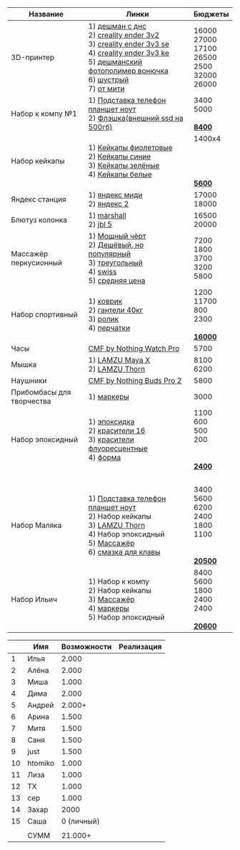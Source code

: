 
| Название                      | Линки                                                                                                                                                                                                                                                                                                                                                                                                                                                                                                                                                                                                                                                                                                                                                                                                                                                                                                                                                                                                                                                                                                                                                                                                                                                                                                                                                                                             | Бюджеты                                                                  |
| ----------------------------- | ------------------------------------------------------------------------------------------------------------------------------------------------------------------------------------------------------------------------------------------------------------------------------------------------------------------------------------------------------------------------------------------------------------------------------------------------------------------------------------------------------------------------------------------------------------------------------------------------------------------------------------------------------------------------------------------------------------------------------------------------------------------------------------------------------------------------------------------------------------------------------------------------------------------------------------------------------------------------------------------------------------------------------------------------------------------------------------------------------------------------------------------------------------------------------------------------------------------------------------------------------------------------------------------------------------------------------------------------------------------------------------------------- | ------------------------------------------------------------------------ |
| 3D-принтер                    | 1) [дешман с днс](https://www.dns-shop.ru/product/e65f49d52c61d9cb/3d-printer-anycubic-kobra-2-neo/)<br>2) [creality ender 3v2](https://www.ozon.ru/product/3d-printer-creality-ender-3-v2-936296184/)<br>3) [creality ender 3v3 se](https://www.ozon.ru/product/3d-printer-creality3d-ender-3-v3-se-1216379122/?at=83tB5vvnZsPQ7LoiLK8NNPuErJPoouD2Dk5Du23yvz0)<br>4) [creality ender 3v3 ke](https://www.ozon.ru/product/3d-printer-creality-ender-3-v3-ke-1393177222/?at=16tLAzzvDSK3YpYLup28883UkB5N9XTYoEoXXsryJ6vq)<br>5) [дешманский фотополимер вонючка](https://www.dns-shop.ru/product/f5b4ddb14d86d0a4/3d-printer-elegoo-mars-5/)<br>6) [шустрый](https://www.dns-shop.ru/product/202184214d86d0a4/3d-printer-elegoo-neptune-4-pro/)<br>7) [от мити](https://aliexpress.ru/item/1005008318593966.html?sku_id=12000047409736347&srcSns=sns_More&businessType=ProductDetail&spreadType=socialShare&tt=MG&utm_medium=sharing)                                                                                                                                                                                                                                                                                                                                                                                                                                                             | 16000<br>27000<br>17100<br>26500<br>2500<br>32000<br>26000               |
| Набор к компу №1              | 1) [Подставка телефон планшет ноут](https://market.yandex.ru/card/podstavka-dlya-noutbuka-i-plansheta-skladnaya-vrashchayushchayasya-na-360-gradusov-i-regulirovkoy-vysoty-i-ugla-naklona-serebristaya/103805521622?do-waremd5=gTJmY2o3_jGpML4g3YVcDw&cpc=Gr3a-mmXRcDeAwCqQy0rOCe92rC670gfSZYfrFOr2zurTJ2IkDV3LUwdA-gsKqmuZUZtGCXF2aRJrWcH5nZ0euvGXvrquV4gHqLdSUMFUPWMqp2FuFprMtqfLmShUZaAYqhUNjcp0zI1mZBKcZS2u29mEeej5DiTN9Z6-9cj_MtLktpuOu3XpddqIPNrYxSmyjz1pqcLi4EFBorVW30Om7ECEeNsINcBtsbG6z82kLVD3XbqqsiB6VIu3KUrCTm6mjyArtp1sw-RZ-bcUj0o4OTUs16z46cG4nS_M3SPtAxGcdnrOXOvK6fyi5MDlUI-6UXn5MCxV-Jqcj8yrjmG6r-jConhNLenBwl4Pbv3r34hIuIIc3OWJGbbR0nH6eNDwDaJm7klJkHC9IiWHEZtTsSi91rhUJ_tW7Dta5LALMobZzfnFKG3yXciKH2oNbhCg14ElhsI2lNWMUQp9ie_TNdABBaxdkpyeLZGNuJcvfKUU_EW07lQk2wZTs1zSFZu7WUpQC2xD52ZOIaC2Fp_8twRv1XWAGuODUh5wwLYLGM%2C)<br>2) [Флэшка(внешний ssd на 500гб)](https://www.dns-shop.ru/product/33cb2c7794dfed20/500-gb-vnesnij-ssd-silicon-power-ds72-sp500gbuc3s72v1k/)<br>                                                                                                                                                                                                                                                                                                                                                                                                      | 3400<br>5000<br><br><u>**8400**</u>                                      |
| Набор кейкапы                 | 1) [Кейкапы фиолетовые](https://www.ozon.ru/product/keykapy-dlya-mehanicheskoy-klaviatury-nabor-klavishnyh-kolpachkov-iz-nefrita-142-sht-pbt-1566838894/?from_sku=1605856632&oos_search=false)<br>2) [Кейкапы синие](https://www.ozon.ru/product/keykapy-dlya-klaviatury-nabor-klavishnyh-kolpachkov-iz-bule-nefrita-142-sht-pbt-dvuhtsvetnoe-lite-1605855851/?from_sku=1605856632&oos_search=false)<br>3) [Кейкапы зелёные](https://www.ozon.ru/product/keykapy-dlya-mehanicheskoy-klaviatury-zelenyy-kamen-142-klavish-dvoynoe-lite-pbt-rsa-profil-1605856632/?__rr=1)<br>4) [Кейкапы белые](https://www.ozon.ru/product/keykapy-dlya-mehanicheskoy-klaviatury-belogo-nefrita-160-klavish-dvoynoe-lite-pbt-rsa-profil-1385534950/?from_sku=1605856632&oos_search=false)                                                                                                                                                                                                                                                                                                                                                                                                                                                                                                                                                                                                                         | 1400х4<br><br><br><br><br><u>**5600**</u>                                |
| Яндекс станция                | 1) [яндекс миди](https://www.dns-shop.ru/product/e498e4397a02ed20/umnaa-kolonka-andeksstancia-midi-cernyj/)<br>2) [яндекс 2](https://www.dns-shop.ru/product/6022f0d258bfed20/umnaa-kolonka-andeksstancia-2-cernyj/)                                                                                                                                                                                                                                                                                                                                                                                                                                                                                                                                                                                                                                                                                                                                                                                                                                                                                                                                                                                                                                                                                                                                                                              | 17000<br>18000<br>                                                       |
| Блютуз колонка                | 1) [marshall](https://www.dns-shop.ru/product/5239b27908ceed20/portativnaa-kolonka-marshall-emberton-2-cernyj/)<br>2) [jbl 5](https://www.dns-shop.ru/product/d1d0ea05a097ed20/portativnaa-kolonka-jbl-charge-5-wi-fi-cernyj/)                                                                                                                                                                                                                                                                                                                                                                                                                                                                                                                                                                                                                                                                                                                                                                                                                                                                                                                                                                                                                                                                                                                                                                    | 16500<br>20000                                                           |
| Массажёр перкусионный         | 1) [Мощный чёрт](https://www.ozon.ru/product/perkussionnyy-massazher-dlya-tela-14-nasadok-1677933914/?at=w0tgE8o4nFzW9O83hZMLAKyIxW6xoDhr9KV7KuvBvE44)<br>2) [Дешёвый, но популярный](https://www.ozon.ru/product/perkussionnyy-massazher-dlya-tela-massazhnyy-pistolet-just-mountains-jmmini-25vt-9kg-6mm-1588949805/?at=79tnXpL0YTE41xZAhVmjpgXilVO48WuOmzmpXS74lVAN)<br>3) [треугольный](https://www.ozon.ru/product/professionalnyy-perkussionnyy-massazher-bogomet-hb-003-1800-3200-ud-min-8-nasadok-32-1962593294/?at=QktJ1A7KLcKpJ4gvUPqAq4gskmGrlATovZ8m4C495pKl&from_sku=1962593294&oos_search=false)<br>4) [swiss](https://www.ozon.ru/product/perkussionnyy-massazher-dlya-tela-b-well-med-450-pistolet-massazhnyy-do-3-200-ud-min-4-nasadki-1713003626/?at=Z8tXq4zwYuVXpwWWszjMr6pioYjxOrTZBVEXlI2PLp6N) <br>5) [средняя цена](https://www.ozon.ru/product/perkussionnyy-massazher-dlya-tela-massazhnyy-pistolet-bogomet-1816406201/?at=36tWgAZPvIE2jv4qT110Y12tKP69KBTkKo0kJh8zKJo4)                                                                                                                                                                                                                                                                                                                                                                                                 | 7200<br>1800<br>3700<br>3200<br>5800                                     |
| Набор спортивный              | 1) [коврик](https://www.ozon.ru/product/kovrik-dlya-fitnesa-i-yogi-tolstyy-sportivnyy-gravity-180h60h1-5-sm-tsvet-chernyy-283340025/?at=79tnXpvygIyM7q59CxZK0o9Smm04BNFyk64BMsokjq69)<br>2) [гантели 40кг](https://www.ozon.ru/product/fitnesslive-shtanga-razbornaya-sport-fitnes-inventar-v-keyse-nabor-40-kg-1787775665/?at=LZtlDjAXWFJ5w3GYTKZ3p0i4nOG7ZT2NN8wocQ0Lr8G)<br>3) [ролик](https://www.ozon.ru/product/rolik-dlya-pressa-dvoynoy-trenazher-gimnasticheskoe-koleso-dlya-fitnesa-sporta-1970320645/?at=83tB5vlQGcE19xpVt12o68ATnJ3VBjiZlk8oYunYRmB&from_sku=702431196&oos_search=false)<br>4) [перчатки](https://www.ozon.ru/product/perchatki-harbinger-flexfit-2-0-muzhskie-887976083/?_bctx=CAQQ0y4&at=DqtDLv1M9U0GpExKtV0yxzYUKZ51mgCqrEANVhmBkGBO&hs=1)                                                                                                                                                                                                                                                                                                                                                                                                                                                                                                                                                                                                                         | 1200<br>11700<br>800<br>2300<br><br><u>**16000**</u>                     |
| Часы                          | [CMF by Nothing Watch Pro](https://www.dns-shop.ru/product/564c734b3436d582/smart-casy-cmf-by-nothing-watch-pro/)                                                                                                                                                                                                                                                                                                                                                                                                                                                                                                                                                                                                                                                                                                                                                                                                                                                                                                                                                                                                                                                                                                                                                                                                                                                                                 | 5700                                                                     |
| Мышка                         | 1) [LAMZU Maya X](https://www.dns-shop.ru/product/554d972e7a3ed9cb/mys-besprovodnaaprovodnaa-lamzu-maya-x--belyj/?ysclid=mb3ta96eab521592210)<br>2) [LAMZU Thorn](https://www.dns-shop.ru/product/57a54c922059ed20/mys-besprovodnaaprovodnaa-lamzu-thorn--cernyj/?ysclid=mb3t96di1i869769024)                                                                                                                                                                                                                                                                                                                                                                                                                                                                                                                                                                                                                                                                                                                                                                                                                                                                                                                                                                                                                                                                                                     | 8100<br>6200                                                             |
| Наушники                      | [CMF by Nothing Buds Pro 2](https://www.dns-shop.ru/product/a8e254be4fded0a4/nausniki-tws-cmf-by-nothing-buds-pro-2-cernyj/)                                                                                                                                                                                                                                                                                                                                                                                                                                                                                                                                                                                                                                                                                                                                                                                                                                                                                                                                                                                                                                                                                                                                                                                                                                                                      | 5800                                                                     |
| Прибомбасы для <br>творчества | 1) [маркеры](https://www.ozon.ru/product/markery-dlya-sketchinga-dvustoronnie-nabor-262-tsveta-2026795869/?at=57twPjoRJcDk8nD8hvXwGJ5IvOAmrQfDnXVA5Sp48klZ&from_sku=2026795873&oos_search=false)                                                                                                                                                                                                                                                                                                                                                                                                                                                                                                                                                                                                                                                                                                                                                                                                                                                                                                                                                                                                                                                                                                                                                                                                  | 3000                                                                     |
| Набор эпоксидный              | 1) [эпоксидка](https://www.ozon.ru/product/epoksidnaya-smola-dlya-tvorchestva-smola-1-kg-lenaideal-1736830074/?at=x6tP5MyBlUA30518sMnOvqJcAO86OkipMWwZDsy9q3Q5)<br>2) [красители 16](https://www.ozon.ru/product/krasiteli-dlya-epoksidnoy-smoly-nabor-16-shtuk-898281702/?at=lRt6wnykrSqNz19NSZ6VnBxtl0KgmUowGoAwSk0qryK)<br>3) [красители флуоресцентные](https://www.ozon.ru/product/nabor-svetyashchihsya-krasiteley-ot-dlya-epoksidnyh-smol-saros-polymer-fluorestsentnyy-3h17g-1303925306/?at=BrtzX61AGfjQor4mTjkwpyqfOgJjXMCWYk6XoI0RW71r)<br>4) [форма](https://www.ozon.ru/product/silikonovaya-forma-dlya-gipsa-epoksidnoy-smoly-tsementa-mold-podstavka-razmer-12-5-sm-tsvet-belyy-1041113354/?at=DqtDLv1M9UEjp8OkfJkrwAjhW4xkgvtN83XBtWV1jml)                                                                                                                                                                                                                                                                                                                                                                                                                                                                                                                                                                                                                                         | 1100<br>600<br>500<br>200<br><br><br>**<u>2400</u>**                     |
|                               | <br>                                                                                                                                                                                                                                                                                                                                                                                                                                                                                                                                                                                                                                                                                                                                                                                                                                                                                                                                                                                                                                                                                                                                                                                                                                                                                                                                                                                              |                                                                          |
| Набор Маляка                  | 1) [Подставка телефон планшет ноут](https://market.yandex.ru/card/podstavka-dlya-noutbuka-i-plansheta-skladnaya-vrashchayushchayasya-na-360-gradusov-i-regulirovkoy-vysoty-i-ugla-naklona-serebristaya/103805521622?do-waremd5=gTJmY2o3_jGpML4g3YVcDw&cpc=Gr3a-mmXRcDeAwCqQy0rOCe92rC670gfSZYfrFOr2zurTJ2IkDV3LUwdA-gsKqmuZUZtGCXF2aRJrWcH5nZ0euvGXvrquV4gHqLdSUMFUPWMqp2FuFprMtqfLmShUZaAYqhUNjcp0zI1mZBKcZS2u29mEeej5DiTN9Z6-9cj_MtLktpuOu3XpddqIPNrYxSmyjz1pqcLi4EFBorVW30Om7ECEeNsINcBtsbG6z82kLVD3XbqqsiB6VIu3KUrCTm6mjyArtp1sw-RZ-bcUj0o4OTUs16z46cG4nS_M3SPtAxGcdnrOXOvK6fyi5MDlUI-6UXn5MCxV-Jqcj8yrjmG6r-jConhNLenBwl4Pbv3r34hIuIIc3OWJGbbR0nH6eNDwDaJm7klJkHC9IiWHEZtTsSi91rhUJ_tW7Dta5LALMobZzfnFKG3yXciKH2oNbhCg14ElhsI2lNWMUQp9ie_TNdABBaxdkpyeLZGNuJcvfKUU_EW07lQk2wZTs1zSFZu7WUpQC2xD52ZOIaC2Fp_8twRv1XWAGuODUh5wwLYLGM%2C)<br>2) Набор кейкапы<br>3) [LAMZU Thorn](https://www.dns-shop.ru/product/57a54c922059ed20/mys-besprovodnaaprovodnaa-lamzu-thorn--cernyj/?ysclid=mb3t96di1i869769024)<br>4) Набор эпоксидный<br>5) [Массажёр](https://www.ozon.ru/product/perkussionnyy-massazher-dlya-tela-massazhnyy-pistolet-just-mountains-jmmini-25vt-9kg-6mm-1588949805/?at=79tnXpL0YTE41xZAhVmjpgXilVO48WuOmzmpXS74lVAN)<br>6) [смазка для клавы](https://www.ozon.ru/product/nabor-dlya-smazki-klaviatury-5-g-krytox-gpl205g0-krytox-gpl105-permatex-22058-81150-1469844224/)<br> | 3400<br>5600<br>6200<br>2400<br>1800<br>1100<br><br><br>**<u>20500</u>** |
| Набор Ильич                   | 1) Набор к компу<br>2) Набор кейкапы<br>3) [Массажёр](https://www.ozon.ru/product/perkussionnyy-massazher-dlya-tela-massazhnyy-pistolet-just-mountains-jmmini-25vt-9kg-6mm-1588949805/?at=79tnXpL0YTE41xZAhVmjpgXilVO48WuOmzmpXS74lVAN) <br>4) [маркеры](https://www.ozon.ru/product/markery-dlya-sketchinga-dvustoronnie-nabor-204-tsveta-2026795683/?at=57twPjoRJcDk8nD8hvXwGJ5IvOAmrQfDnXVA5Sp48klZ&from_sku=2026795873&oos_search=false)<br>5) Набор эпоксидный                                                                                                                                                                                                                                                                                                                                                                                                                                                                                                                                                                                                                                                                                                                                                                                                                                                                                                                               | 8400<br>5600<br>1800<br>2400<br>2400<br><br>**<u>20600</u>**             |

|     | Имя     | Возможности | Реализация |
| --- | ------- | ----------- | ---------- |
| 1   | Илья    | 2.000       |            |
| 2   | Алёна   | 2.000       |            |
| 3   | Миша    | 1.000       |            |
| 4   | Дима    | 2.000       |            |
| 5   | Андрей  | 2.000+      |            |
| 6   | Арина   | 1.500       |            |
| 7   | Митя    | 1.500       |            |
| 8   | Саня    | 1.500       |            |
| 9   | just    | 1.500       |            |
| 10  | htomiko | 1.000       |            |
| 11  | Лиза    | 1.000       |            |
| 12  | ТХ      | 1.000       |            |
| 13  | сер     | 1.000       |            |
| 14  | Захар   | 2000        |            |
| 15  | Саша    | 0 (личный)  |            |
|     |         |             |            |
|     | СУММ    | 21.000+     |            |
